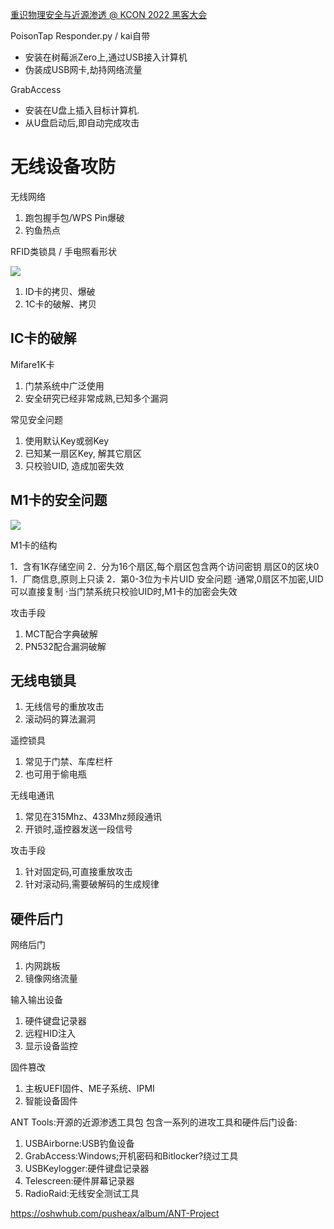
[重识物理安全与近源渗透 @ KCON 2022 黑客大会](https://www.bilibili.com/video/BV1he4y177Vf)


PoisonTap Responder.py / kai自带
* 安装在树莓派Zero上,通过USB接入计算机
* 伪装成USB网卡,劫持网络流量

GrabAccess
* 安装在U盘上插入目标计算机.
* 从U盘启动后,即自动完成攻击

<h1>无线设备攻防</h1>

无线网络
1. 跑包握手包/WPS Pin爆破
2. 钓鱼热点

RFID类锁具 / 手电照看形状

![](https://s2.loli.net/2022/10/22/6nMX4TbrciHqhzC.jpg)
1. ID卡的拷贝、爆破
2. 1C卡的破解、拷贝

<h2>IC卡的破解</h2>

Mifare1K卡
1. 门禁系统中广泛使用
2. 安全研究已经非常成熟,已知多个漏洞

常见安全问题
1. 使用默认Key或弱Key
2. 已知某一扇区Key, 解其它扇区
3. 只校验UID, 造成加密失效

## M1卡的安全问题
![](https://s2.loli.net/2022/10/22/qRF1UybTmujwOrn.jpg)

M1卡的结构

1．含有1K存储空间
2．分为16个扇区,每个扇区包含两个访问密钥
扇区0的区块0
1．厂商信息,原则上只读
2．第0-3位为卡片UID
安全问题
·通常,0扇区不加密,UID可以直接复制
·当门禁系统只校验UID时,M1卡的加密会失效


攻击手段
1. MCT配合字典破解
2. PN532配合漏洞破解


## 无线电锁具
1. 无线信号的重放攻击
2. 滚动码的算法漏洞

遥控锁具
1. 常见于门禁、车库栏杆
2. 也可用于偷电瓶

无线电通讯
1. 常见在315Mhz、433Mhz频段通讯
2. 开锁时,遥控器发送一段信号

攻击手段
1. 针对固定码,可直接重放攻击
2. 针对滚动码,需要破解码的生成规律

## 硬件后门 

网络后门
1. 内网跳板
2. 镜像网络流量

输入输出设备

1. 硬件键盘记录器
2. 远程HID注入
3. 显示设备监控

固件篡改

1. 主板UEFI固件、ME子系统、IPMI
2. 智能设备固件


ANT Tools:开源的近源渗透工具包
包含一系列的进攻工具和硬件后门设备:

1. USBAirborne:USB钓鱼设备
2. GrabAccess:Windows;开机密码和Bitlocker?绕过工具
3. USBKeylogger:硬件键盘记录器
4. Telescreen:硬件屏幕记录器
5. RadioRaid:无线安全测试工具

https://oshwhub.com/pusheax/album/ANT-Project